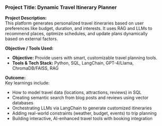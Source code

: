
### **Project Title:** Dynamic Travel Itinerary Planner

**Project Description:**  
This platform generates personalized travel itineraries based on user preferences like budget, duration, and interests. It uses RAG and LLMs to recommend places, optimize schedules, and update plans dynamically based on external factors.

**Objective / Tools Used:**
- **Objective:** Provide users with smart, customizable travel planning tools.    
- **Tools & Tech Stack:** Python, SQL, LangChain, GPT-4/Llama, ChromaDB/FAISS, RAG    

**Outcome:**  
Key learnings include:
- How to model travel data (locations, attractions, reviews) in SQL    
- Creating semantic search from blog posts and reviews using vector databases    
- Orchestrating LLMs via LangChain to generate customized itineraries    
- Adding real-world constraints (weather, budget, events) to trip planning    
- Building interactive, AI-enhanced travel tools with booking integration    
